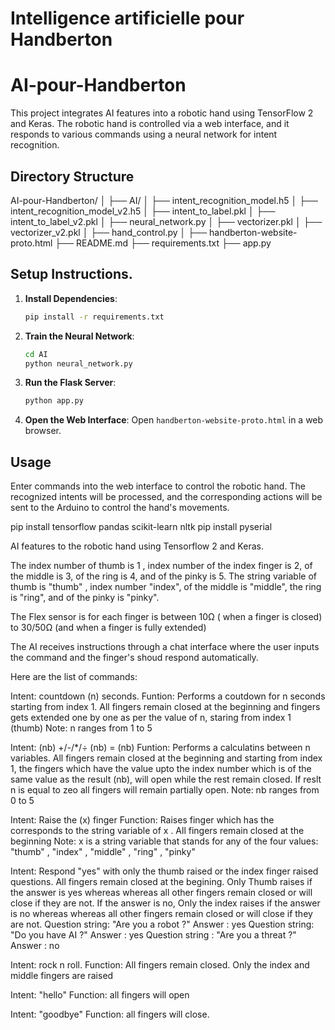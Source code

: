 # Intelligence artificielle pour Handberton

# AI-pour-Handberton

This project integrates AI features into a robotic hand using TensorFlow 2 and Keras. The robotic hand is controlled via a web interface, and it responds to various commands using a neural network for intent recognition.

## Directory Structure

AI-pour-Handberton/
│
├── AI/
│ ├── intent_recognition_model.h5
│ ├── intent_recognition_model_v2.h5
│ ├── intent_to_label.pkl
│ ├── intent_to_label_v2.pkl
│ ├── neural_network.py
│ ├── vectorizer.pkl
│ ├── vectorizer_v2.pkl
│ ├── hand_control.py
│
├── handberton-website-proto.html
├── README.md
├── requirements.txt
├── app.py

## Setup Instructions.

1. **Install Dependencies**:
    ```sh
    pip install -r requirements.txt
    ```

2. **Train the Neural Network**:
    ```sh
    cd AI
    python neural_network.py
    ```

3. **Run the Flask Server**:
    ```sh
    python app.py
    ```

4. **Open the Web Interface**:
    Open `handberton-website-proto.html` in a web browser.

## Usage

Enter commands into the web interface to control the robotic hand. The recognized intents will be processed, and the corresponding actions will be sent to the Arduino to control the hand's movements.




pip install tensorflow pandas scikit-learn nltk
pip install pyserial

AI features to the robotic hand using Tensorflow 2 and Keras. 

The index number of thumb is 1 , index number of the index finger is 2, of the middle is 3, of the ring is 4, and of the pinky is 5. The string variable of thumb is "thumb" , index number "index", of the middle is "middle", the ring is "ring", and of the pinky is "pinky". 

The Flex sensor is for each finger is between 10Ω ( when a finger is closed) to 30/50Ω (and when a finger is fully extended)


The AI receives instructions through a chat interface where the user inputs the command and the finger's shoud respond automatically.

Here are the list of commands:

Intent: countdown (n) seconds. 
Funtion: Performs a coutdown for n seconds starting from index 1. All fingers remain closed at the beginning and fingers gets extended one by one as per the value of n, staring from index 1 (thumb)
Note: n ranges from 1 to 5

Intent: (nb) +/-/*/÷ (nb) = (nb) 
Funtion: Performs a calculatins between n variables. All fingers remain closed at the beginning and starting from index 1, the fingers which have the value upto the index number which is of the same value as the result (nb), will open while the rest remain closed. If reslt n is equal to zeo all fingers will remain partially open.
Note: nb ranges from 0 to 5

Intent: Raise the (x) finger
Function: Raises finger which has the corresponds to the string variable of x . All fingers remain closed at the beginning
Note: x is a string variable that stands for any of the four values: "thumb" , "index" , "middle" , "ring" , "pinky"

Intent: Respond "yes" with only the thumb raised or the index finger raised questions.
All fingers remain closed at the begining. Only Thumb raises if the answer is yes whereas whereas all other fingers remain closed or will close if they are not. If the answer is no, Only the index raises if the answer is no whereas whereas all other fingers remain closed or will close if they are not.
Question string: "Are you a robot ?"
Answer : yes
Question string: "Do you have AI ?"
Answer : yes
Question string : "Are you a threat ?"
Answer : no

Intent: rock n roll.
Function: All fingers remain closed. Only the index and middle fingers are raised

Intent: "hello"
Function: all fingers will open

Intent: "goodbye"
Function: all fingers will close.
